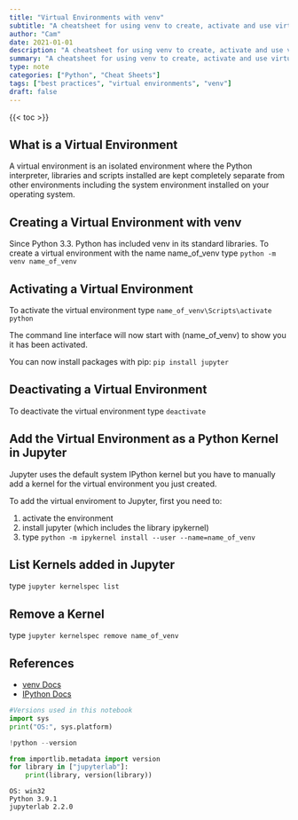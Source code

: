 ```yaml
---
title: "Virtual Environments with venv"
subtitle: "A cheatsheet for using venv to create, activate and use virtual environments."
author: "Cam"
date: 2021-01-01
description: "A cheatsheet for using venv to create, activate and use virtual environments."
summary: "A cheatsheet for using venv to create, activate and use virtual environments."
type: note
categories: ["Python", "Cheat Sheets"]
tags: ["best practices", "virtual environments", "venv"]
draft: false
---
```


{{< toc >}}

## What is a Virtual Environment

A virtual environment is an isolated environment where the Python interpreter, libraries and scripts installed are kept completely separate from other environments including the system environment installed on your operating system.

## Creating a Virtual Environment with venv

Since Python 3.3. Python has included venv in its standard libraries. To create a virtual environment with the name name_of_venv type `python -m venv name_of_venv`


## Activating a Virtual Environment

To activate the virtual environment type `name_of_venv\Scripts\activate python`

The command line interface will now start with (name_of_venv) to show you it has been activated.

You can now install packages with pip: `pip install jupyter`

## Deactivating a Virtual Environment

To deactivate the virtual environment type `deactivate`

## Add the Virtual Environment as a Python Kernel in Jupyter

Jupyter uses the default system IPython kernel but you have to manually add a kernel for the virtual environment you just created.

To add the virtual enviroment to Jupyter, first you need to:
1. activate the environment
2. install jupyter (which includes the library ipykernel)
3. type `python -m ipykernel install --user --name=name_of_venv`

## List Kernels added in Jupyter

type `jupyter kernelspec list`

## Remove a Kernel

type `jupyter kernelspec remove name_of_venv`

## References

- [venv Docs](https://docs.python.org/3/library/venv.html)
- [IPython Docs](https://ipython.readthedocs.io/en/stable/install/kernel_install.html)


```python
#Versions used in this notebook
import sys
print("OS:", sys.platform)

!python --version

from importlib.metadata import version
for library in ["jupyterlab"]:
    print(library, version(library))   
```

    OS: win32
    Python 3.9.1
    jupyterlab 2.2.0
    
